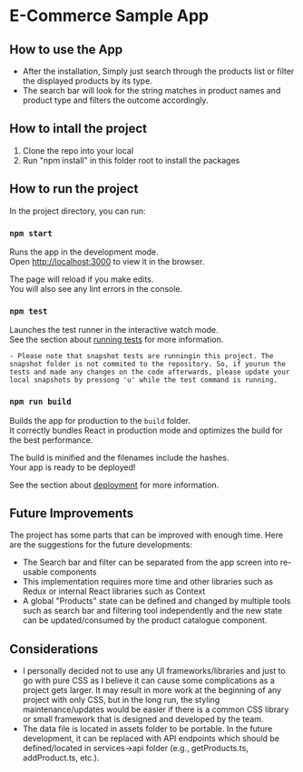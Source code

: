 # E-Commerce Sample App

## How to use the App
- After the installation, Simply just search through the products list or filter the displayed products by its type.
- The search bar will look for the string matches in product names and product type and filters the outcome accordingly.


## How to intall the project
1. Clone the repo into your local
2. Run "npm install" in this folder root to install the packages

## How to run the project

In the project directory, you can run:

### `npm start`

Runs the app in the development mode.\
Open [http://localhost:3000](http://localhost:3000) to view it in the browser.

The page will reload if you make edits.\
You will also see any lint errors in the console.

### `npm test`

Launches the test runner in the interactive watch mode.\
See the section about [running tests](https://facebook.github.io/create-react-app/docs/running-tests) for more information.

`- Please note that snapshot tests are runningin this project. The snapshot folder is not commited to the repository. So, if yourun the tests and made any changes on the code afterwards, please update your local snapshots by pressong 'u' while the test command is running.`

### `npm run build`

Builds the app for production to the `build` folder.\
It correctly bundles React in production mode and optimizes the build for the best performance.

The build is minified and the filenames include the hashes.\
Your app is ready to be deployed!

See the section about [deployment](https://facebook.github.io/create-react-app/docs/deployment) for more information.

## Future Improvements

The project has some parts that can be improved with enough time. Here are the suggestions for the future developments:
- The Search bar and filter can be separated from the app screen into re-usable components
- This implementation requires more time and other libraries such as Redux or internal React libraries such as Context
- A global "Products" state can be defined and changed by multiple tools such as search bar and filtering tool independently and the new state can be updated/consumed by the product catalogue component.

## Considerations
- I personally decided not to use any UI frameworks/libraries and just to go with pure CSS as I believe it can cause some complications as a project gets larger. It may result in more work at the beginning of any project with only CSS, but in the long run, the styling maintenance/updates would be easier if there is a common CSS library or small framework that is designed and developed by the team.
- The data file is located in assets folder to be portable. In the future development, it can be replaced with API endpoints which should be defined/located in services->api folder (e.g., getProducts.ts, addProduct.ts, etc.).
